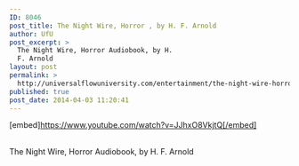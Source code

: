 ```yaml
---
ID: 8046
post_title: The Night Wire, Horror , by H. F. Arnold
author: UfU
post_excerpt: >
  The Night Wire, Horror Audiobook, by H.
  F. Arnold
layout: post
permalink: >
  http://universalflowuniversity.com/entertainment/the-night-wire-horror-by-h-f-arnold/
published: true
post_date: 2014-04-03 11:20:41
---
```

[embed]https://www.youtube.com/watch?v=JJhxO8VkjtQ[/embed]</br></br>
<p>The Night Wire, Horror Audiobook, by H. F. Arnold</p>